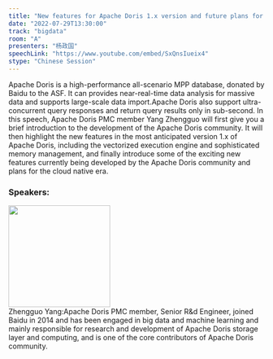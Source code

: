 ```yaml
---
title: "New features for Apache Doris 1.x version and future plans for the cloud native era"
date: "2022-07-29T13:30:00"
track: "bigdata"
room: "A"
presenters: "杨政国"
speechLink: "https://www.youtube.com/embed/SxQnsIueix4"
stype: "Chinese Session"
---
```

Apache Doris is a high-performance all-scenario MPP database, donated by Baidu to the ASF. It can provides near-real-time data analysis for massive data and supports large-scale data import.Apache Doris also support ultra-concurrent query responses and return query results only in sub-second.
In this speech, Apache Doris PMC member Yang Zhengguo will first give you a brief introduction to the development of the Apache Doris community. It will then highlight the new features in the most anticipated version 1.x of Apache Doris, including the vectorized execution engine and sophisticated memory management, and finally introduce some of the exciting new features currently being developed by the Apache Doris community and plans for the cloud native era.
 ### Speakers: 
 <img src="images/speaker/1039.png" width="200" /><br>Zhengguo Yang:Apache Doris PMC member, Senior R&d Engineer, joined Baidu in 2014 and has been engaged in big data and machine learning and mainly responsible for research and development of Apache Doris storage layer and computing, and is one of the core contributors of Apache Doris community.

 
